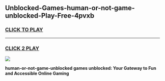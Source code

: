 
## Unblocked-Games-human-or-not-game-unblocked-Play-Free-4pvxb
<h3>
<a href="https://premium76.site?title=human-or-not-game-unblocked&ref=17A">CLICK TO PLAY</a></h3>
<hr>

<h3>
<a href="https://premium76.site?title=human-or-not-game-unblocked&ref=17A">CLICK 2 PLAY</a>
  
</h3>

<a href="https://premium76.site?title=human-or-not-game-unblocked&ref=17A"><img src="https://clearcache.store/games.png"></a>


**human-or-not-game-unblocked games unblocked: Your Gateway to Fun and Accessible Online Gaming**
